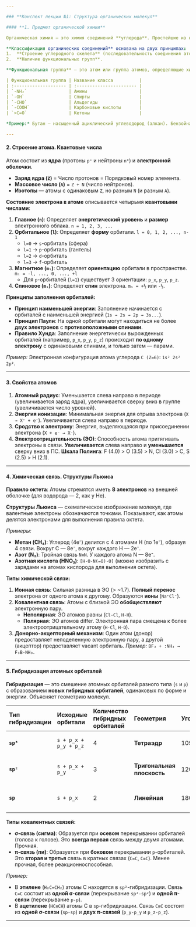 ```yaml
---

### **Конспект лекции №1: Структура органических молекул**

#### **1. Предмет органической химии**

Органическая химия — это химия соединений **углерода**. Простейшие из них — **углеводороды** (соединения углерода с водородом). Все остальные органические соединения рассматриваются как **производные углеводородов**, где один или несколько атомов водорода замещены на **функциональные группы**.

**Классификация органических соединений** основана на двух принципах:
1.  **Строение углеродного скелета** (последовательность соединения атомов).
2.  **Наличие функциональных групп**.

**Функциональная группа** — это атом или группа атомов, определяющие химические свойства соединения.

| Функциональная группа | Название класса          |
| :-------------------- | :----------------------- |
| `-NH₂`                | Амины                    |
| `-OH`                 | Спирты                   |
| `-CHO`                | Альдегиды                |
| `-COOH`               | Карбоновые кислоты       |
| `>C=O`                | Кетоны                   |

*Пример:* Бутан — насыщенный ациклический углеводород (алкан). Бензойная кислота — ароматическая карбоновая кислота.

---
```


#### **2. Строение атома. Квантовые числа**

Атом состоит из **ядра** (протоны `p⁺` и нейтроны `n⁰`) и **электронной оболочки**.
*   **Заряд ядра (`Z`)** = Число протонов = Порядковый номер элемента.
*   **Массовое число (`A`)** = `Z + N` (число нейтронов).
*   **Изотопы** — атомы с одинаковым `Z`, но разным `N` (и разным `A`).

**Состояние электрона в атоме** описывается четырьмя **квантовыми числами**:

1.  **Главное (`n`)**: Определяет **энергетический уровень** и **размер** электронного облака. `n = 1, 2, 3, ...`
2.  **Орбитальное (`l`)**: Определяет **форму** орбитали. `l = 0, 1, 2, ..., n-1`
    *   `l=0` → `s`-орбиталь (сфера)
    *   `l=1` → `p`-орбиталь (гантель)
    *   `l=2` → `d`-орбиталь
    *   `l=3` → `f`-орбиталь
3.  **Магнитное (`mₗ`)**: Определяет **ориентацию** орбитали в пространстве. `mₗ = -l, ..., 0, ..., +l`
    *   Для `p`-орбиталей (`l=1`) существует 3 ориентации: `p_x`, `p_y`, `p_z`.
4.  **Спиновое (`mₛ`)**: Определяет **спин** электрона. `mₛ = +½` или `-½`.

**Принципы заполнения орбиталей:**
*   **Принцип наименьшей энергии**: Заполнение начинается с орбиталей с наименьшей энергией (`1s → 2s → 2p → 3s...`).
*   **Принцип Паули**: На одной орбитали могут находиться не более **двух электронов** с **противоположными спинами**.
*   **Правило Хунда**: Заполнение энергетически вырожденных орбиталей (например, `p_x`, `p_y`, `p_z`) происходит **по одному электрону** с одинаковыми спинами, и только затем — парами.

*Пример:* Электронная конфигурация атома углерода `C (Z=6)`: `1s² 2s² 2p²`.

---

#### **3. Свойства атомов**

1.  **Атомный радиус**: Уменьшается слева направо в периоде (увеличивается заряд ядра), увеличивается сверху вниз в группе (увеличивается число уровней).
2.  **Энергия ионизации**: Минимальная энергия для отрыва электрона (`X → X⁺ + e⁻`). Увеличивается слева направо в периоде.
3.  **Сродство к электрону**: Энергия, выделяющаяся при присоединении электрона (`X + e⁻ → X⁻`).
4.  **Электроотрицательность (ЭО)**: Способность атома притягивать электроны в связи. **Увеличивается** слева направо и **уменьшается** сверху вниз в ПС. **Шкала Полинга**: F (4.0) > O (3.5) > N, Cl (3.0) > C, S (2.5) > H (2.1).

---

#### **4. Химическая связь. Структуры Льюиса**

**Правило октета**: Атомы стремятся иметь **8 электронов** на внешней оболочке (для водорода — 2, как у He).

**Структуры Льюиса** — схематическое изображение молекул, где валентные электроны обозначаются точками. Показывают, как атомы делятся электронами для выполнения правила октета.

*Примеры:*
*   **Метан (CH₄)**: Углерод (4e⁻) делится с 4 атомами H (по 1e⁻), образуя 4 связи. Вокруг C — 8e⁻, вокруг каждого H — 2e⁻.
*   **Азот (N₂)**: Тройная связь `N≡N`. У каждого атома N — 8e⁻.
*   **Азотная кислота (HNO₃)**: `[H-O-N(=O)-O]` (можно изобразить с зарядами на атомах кислорода для выполнения октета).

**Типы химической связи:**

1.  **Ионная связь**: Сильная разница в ЭО (> ~1.7). **Полный перенос** электрона от одного атома к другому. Образуются **ионы** (`Na⁺Cl⁻`).
2.  **Ковалентная связь**: Атомы с близкой ЭО **обобществляют** электронную пару.
    *   **Неполярная**: ЭО атомов равны (`Cl-Cl`, `H-H`).
    *   **Полярная**: ЭО атомов differ. Электронная пара смещена к более электроотрицательному атому (`H-Cl`, `H-O`).
3.  **Донорно-акцепторный механизм**: Один атом (донор) предоставляет неподеленную электронную пару, а другой (акцептор) предоставляет vacant орбиталь. *Пример:* `BF₃ + :NH₃ → F₃B-NH₃`.

---

#### **5. Гибридизация атомных орбиталей**

**Гибридизация** — это смешение атомных орбиталей разного типа (`s` и `p`) с образованием **новых гибридных орбиталей**, одинаковых по форме и энергии. Объясняет геометрию молекул.

| Тип гибридизации | Исходные орбитали | Количество гибридных орбиталей | Геометрия | Угол | Примеры |
| :--- | :--- | :--- | :--- | :--- | :--- |
| **`sp³`** | `s + p_x + p_y + p_z` | 4 | **Тетраэдр** | 109.5° | `CH₄`, `NH₃`, `H₂O`, `C-C` в алканах |
| **`sp²`** | `s + p_x + p_y` | 3 | **Тригональная плоскость** | 120° | `H₂C=CH₂` (двойная связь), `H₂C=O` |
| **`sp`** | `s + p_x` | 2 | **Линейная** | 180° | `HC≡CH` (тройная связь), `CO₂` |

**Типы ковалентных связей:**
*   **σ-связь (сигма)**: Образуется при **осевом** перекрывании орбиталей (голова к голове). Это **всегда первая** связь между двумя атомами. Прочная.
*   **π-связь (пи)**: Образуется при **боковом** перекрывании `p`-орбиталей. Это **вторая и третья** связь в кратных связах (`C=C`, `C≡C`). Менее прочная, более реакционноспособная.

*Пример:*
*   В **этилене** (`H₂C=CH₂`) атомы C находятся в `sp²`-гибридизации. Связь `C=C` состоит из **одной σ-связи** (перекрывание `sp²-sp²`) и **одной π-связи** (перекрывание `p-p`).
*   В **ацетилене** (`HC≡CH`) атомы C в `sp`-гибридизации. Связь `C≡C` состоит из **одной σ-связи** (`sp-sp`) и **двух π-связей** (`p_y-p_y` и `p_z-p_z`).

---
